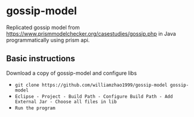 # gossip-model

Replicated gossip model from https://www.prismmodelchecker.org/casestudies/gossip.php in Java programmatically using prism api.

## Basic instructions

Download a copy of gossip-model and configure libs

* ``git clone https://github.com/williamzhao1999/gossip-model gossip-model``
* ``Eclipse - Project - Build Path - Configure Build Path - Add External Jar - Choose all files in lib``
* ``Run the program``


